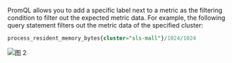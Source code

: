 PromQL allows you to add a specific label next to a metric as the filtering condition to filter out the expected metric data. For example, the following query statement filters out the metric data of the specified cluster:

```SQL
process_resident_memory_bytes{cluster="sls-mall"}/1024/1024
```

![图 2](/img/src/metrics/index/e8741a93df5684c44a49ad0967d7001dc7383bc3bfec19017eac77305b01ead0.png)
